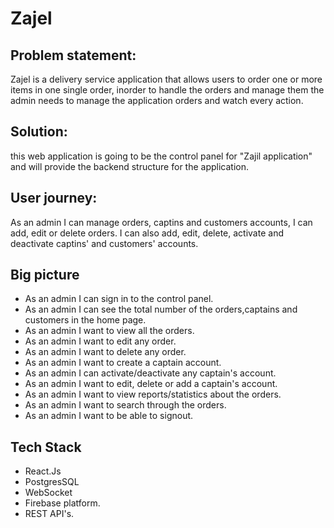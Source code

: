 # Zajel

## Problem statement: 

Zajel is a delivery service application that allows users to order one or more items in one single order, 
inorder to handle the orders and manage them the admin needs to manage the application orders and watch every action.

## Solution:
this web application is going to be the control panel for "Zajil application" and will provide the backend structure for the application.

## User journey:
As an admin I can manage orders, captins and customers accounts, I can add, edit or delete orders.
I can also add, edit, delete, activate and deactivate captins' and customers' accounts.

## Big picture
- As an admin I can sign in to the control panel.
- As an admin I can see the total number of the orders,captains and customers in the home page.
- As an admin I want to view all the orders.
- As an admin I want to edit any order.
- As an admin I want to delete any order.
- As an admin I want to create a captain account.
- As an admin I can activate/deactivate any captain's account.
- As an admin I want to edit, delete or add a captain's account.
- As an admin I want to view reports/statistics about the orders.
- As an admin I want to search through the orders.
- As an admin I want to be able to signout.

## Tech Stack
- React.Js
- PostgresSQL
- WebSocket
- Firebase platform.
- REST API's.

